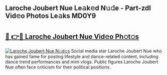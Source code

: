 ## Laroche Joubert Nue Le𝚊k𝚎d N𝚞𝚍e - Part-zdI Vid𝚎o Photos Le𝚊ks MD0Y9

# <h2><a href="http://fb72fu.evod.top/?m=Laroche+Joubert+Nue">🔗 👉🔴 Laroche Joubert Nue Vid𝚎o Ph𝚘t𝚘s</a></h2>

[![Laroche Joubert Nue N𝚞d𝚎s](https://i.imgur.com/8V9OHl7.gif)](http://fb72fu.evod.top/?m=Laroche+Joubert+Nue)
Social media star Laroche Joubert Nue who has gained fame for posting lifestyle and dance-related content, including dance trend performances and mini vlogs. Public figures Laroche Joubert Nue often face criticism for their political positions. 
